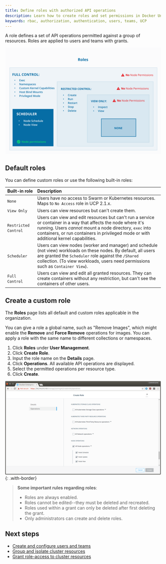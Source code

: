 ```yaml
---
title: Define roles with authorized API operations
description: Learn how to create roles and set permissions in Docker Universal Control Plane.
keywords: rbac, authorization, authentication, users, teams, UCP
---
```


A role defines a set of API operations permitted against a group of resources.
Roles are applied to users and teams with grants.

![Diagram showing UCP permission levels](../images/permissions-ucp.svg)

## Default roles

You can define custom roles or use the following built-in roles:

| Built-in role        | Description                                                                                                                                                                                                                                                           |
|:---------------------|:----------------------------------------------------------------------------------------------------------------------------------------------------------------------------------------------------------------------------------------------------------------------|
| `None`               | Users have no access to Swarm or Kubernetes resources. Maps to `No Access` role in UCP 2.1.x.                                                                                                                                                                         |
| `View Only`          | Users can view resources but can't create them.                                                                                                                                                                                                                       |
| `Restricted Control` | Users can view and edit resources but can't run a service or container in a way that affects the node where it's running. Users _cannot_ mount a node directory, `exec` into containers, or run containers in privileged mode or with additional kernel capabilities. |
| `Scheduler`          | Users can view nodes (worker and manager) and schedule (not view) workloads on these nodes. By default, all users are granted the `Scheduler` role against the `/Shared` collection. (To view workloads, users need permissions such as `Container View`).            |
| `Full Control`       | Users can view and edit all granted resources. They can create containers without any restriction, but can't see the containers of other users.                                                                                                                       |


## Create a custom role

The **Roles** page lists all default and custom roles applicable in the
organization.

You can give a role a global name, such as "Remove Images", which might enable the
**Remove** and **Force Remove** operations for images. You can apply a role with
the same name to different collections or namespaces.

1. Click **Roles** under **User Management**.
2. Click **Create Role**.
3. Input the role name on the **Details** page.
4. Click **Operations**. All available API operations are displayed.
5. Select the permitted operations per resource type.
6. Click **Create**.

![](../images/custom-role-30.png){: .with-border}

> **Some important rules regarding roles**:
> - Roles are always enabled.
> - Roles cannot be edited--they must be deleted and recreated.
> - Roles used within a grant can only be deleted after first deleting the grant.
> - Only administrators can create and delete roles.

## Next steps

* [Create and configure users and teams](create-users-and-teams-manually.md)
* [Group and isolate cluster resources](group-resources.md)
* [Grant role-access to cluster resources](grant-permissions.md)
